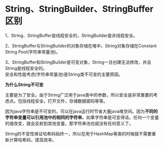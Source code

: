 # String、StringBuilder、StringBuffer区别

1、String、StringBuffer是线程安全的，StringBuilder是非线程安全。

2、StringBuffer与StringBuilder的对象存储在堆中，String对象存储在Constant String Pool(字符串常量池)。

3、StringBuffer和StringBuilder是可变对象，String一旦创建无法修改，并且String是线程安全的。  
<span>安全和性能考虑(字符串常量池)是String类不可变的主要原因。</span>

**为什么String不可变**  

主要是为了安全。由于String广泛用于java类中的参数，所以安全是非常重要的考虑点。包括线程安全，打开文件，存储数据密码等等。

因为java字符串是不可变的，可以在java运行时节省大量java堆空间。因为**不同的字符串变量可以引用池中的相同的字符串**。如果字符串是可变得话，任何一个变量的值改变，就会反射到其他变量，那字符串池也就没有任何意义了。

String的不变性保证哈希码始终一，所以在用于HashMap等类的时候就不需要重新计算哈希码，提高效率。